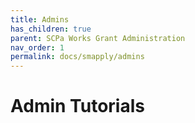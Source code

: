 ```yaml
---
title: Admins
has_children: true
parent: SCPa Works Grant Administration
nav_order: 1
permalink: docs/smapply/admins
---
```


# Admin Tutorials
